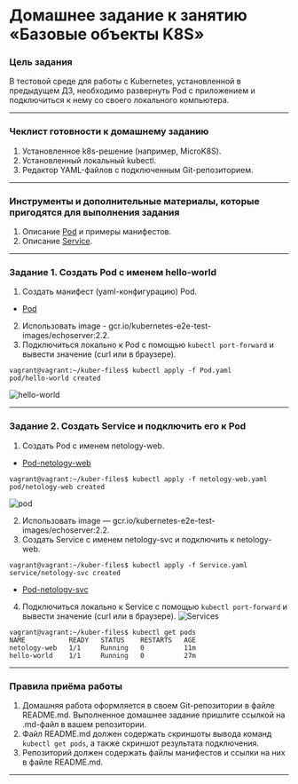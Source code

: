 # Домашнее задание к занятию «Базовые объекты K8S»

### Цель задания

В тестовой среде для работы с Kubernetes, установленной в предыдущем ДЗ, необходимо развернуть Pod с приложением и подключиться к нему со своего локального компьютера. 

------

### Чеклист готовности к домашнему заданию

1. Установленное k8s-решение (например, MicroK8S).
2. Установленный локальный kubectl.
3. Редактор YAML-файлов с подключенным Git-репозиторием.

------

### Инструменты и дополнительные материалы, которые пригодятся для выполнения задания

1. Описание [Pod](https://kubernetes.io/docs/concepts/workloads/pods/) и примеры манифестов.
2. Описание [Service](https://kubernetes.io/docs/concepts/services-networking/service/).

------

### Задание 1. Создать Pod с именем hello-world

1. Создать манифест (yaml-конфигурацию) Pod.

* [Pod](https://github.com/Destian1995/kuber-files/blob/main/Pod.yaml)
2. Использовать image - gcr.io/kubernetes-e2e-test-images/echoserver:2.2.
3. Подключиться локально к Pod с помощью `kubectl port-forward` и вывести значение (curl или в браузере).
```
vagrant@vagrant:~/kuber-files$ kubectl apply -f Pod.yaml
pod/hello-world created
```
![hello-world](https://user-images.githubusercontent.com/106807250/229056467-d7912df7-87a0-4f82-b0c1-25a8657bc6e7.jpg)

------

### Задание 2. Создать Service и подключить его к Pod

1. Создать Pod с именем netology-web.
 
* [Pod-netology-web](https://github.com/Destian1995/kuber-files/blob/main/netology-web.yaml)
```
vagrant@vagrant:~/kuber-files$ kubectl apply -f netology-web.yaml
pod/netology-web created
```
![pod](https://user-images.githubusercontent.com/106807250/229061715-34a3fd1a-1c31-455e-b932-45b62ea23a7d.jpg)

2. Использовать image — gcr.io/kubernetes-e2e-test-images/echoserver:2.2.
3. Создать Service с именем netology-svc и подключить к netology-web.
```
vagrant@vagrant:~/kuber-files$ kubectl apply -f Service.yaml
service/netology-svc created
```
* [Pod-netology-svc](https://github.com/Destian1995/kuber-files/blob/main/Service.yaml) 
4. Подключиться локально к Service с помощью `kubectl port-forward` и вывести значение (curl или в браузере).
![Services](https://user-images.githubusercontent.com/106807250/229061745-c5530625-dd1f-4788-bed7-b75b5ff8162f.jpg)


```
vagrant@vagrant:~/kuber-files$ kubectl get pods
NAME           READY   STATUS    RESTARTS   AGE
netology-web   1/1     Running   0          11m
hello-world    1/1     Running   0          27m
```
------

### Правила приёма работы

1. Домашняя работа оформляется в своем Git-репозитории в файле README.md. Выполненное домашнее задание пришлите ссылкой на .md-файл в вашем репозитории.
2. Файл README.md должен содержать скриншоты вывода команд `kubectl get pods`, а также скриншот результата подключения.
3. Репозиторий должен содержать файлы манифестов и ссылки на них в файле README.md.

------
